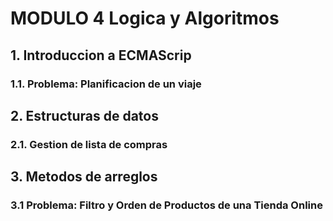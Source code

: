 # MODULO 4 Logica y Algoritmos

## 1. Introduccion a ECMAScrip
### 1.1. Problema: Planificacion de un viaje

## 2. Estructuras de datos
### 2.1. Gestion de lista de compras

## 3. Metodos de arreglos 
### 3.1 Problema: Filtro y Orden de Productos de una Tienda Online
